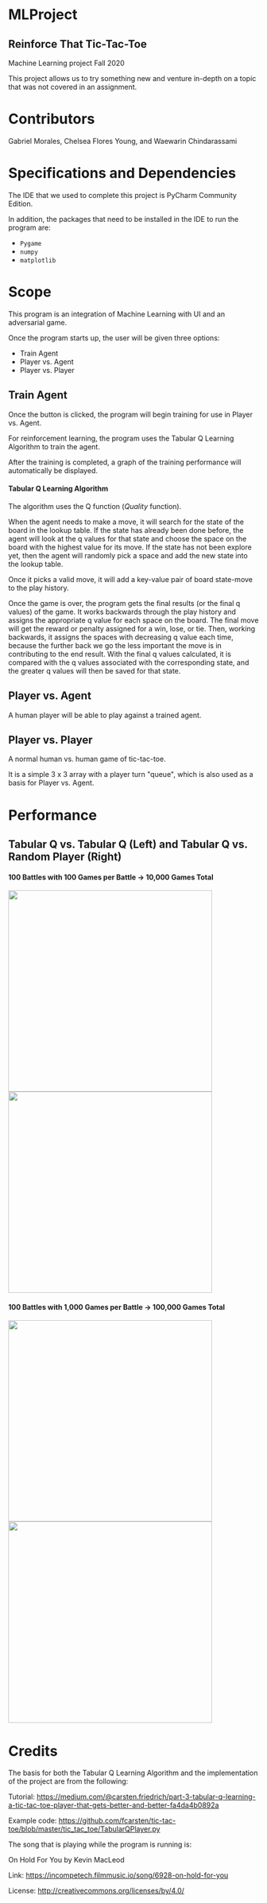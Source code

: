 # MLProject

## Reinforce That Tic-Tac-Toe
Machine Learning project Fall 2020

This project allows us to try something new and venture in-depth on a topic that was not covered in an assignment.

# Contributors
Gabriel Morales, Chelsea Flores Young, and Waewarin Chindarassami

# Specifications and Dependencies
The IDE that we used to complete this project is PyCharm Community Edition.

In addition, the packages that need to be installed in the IDE to run the program are:
* `Pygame`
* `numpy`
* `matplotlib`

# Scope
This program is an integration of Machine Learning with UI and an adversarial game. 

Once the program starts up, the user will be given three options:
* Train Agent
* Player vs. Agent
* Player vs. Player

## Train Agent
Once the button is clicked, the program will begin training for use in Player vs. Agent.

For reinforcement learning, the program uses the Tabular Q Learning Algorithm to train the agent. 

After the training is completed, a graph of the training performance will automatically be displayed.

#### Tabular Q Learning Algorithm
The algorithm uses the Q function (*Quality* function). 

When the agent needs to make a move, it will search for the state of the board in the lookup table. If the state has already been done before, the agent will look at the q values for that state and choose the space on the board with the highest value for its move. If the state has not been explore yet, then the agent will randomly pick a space and add the new state into the lookup table.

Once it picks a valid move, it will add a key-value pair of board state-move to the play history.

Once the game is over, the program gets the final results (or the final q values) of the game. It works backwards through the play history and assigns the appropriate q value for each space on the board. The final move will get the reward or penalty assigned for a win, lose, or tie. Then, working backwards, it assigns the spaces with decreasing q value each time, because the further back we go the less important the move is in contributing to the end result. With the final q values calculated, it is compared with the q values associated with the corresponding state, and the greater q values will then be saved for that state.

## Player vs. Agent
A human player will be able to play against a trained agent.

## Player vs. Player
A normal human vs. human game of tic-tac-toe.

It is a simple 3 x 3 array with a player turn "queue", which is also used as a basis for Player vs. Agent.

# Performance
## Tabular Q vs. Tabular Q (Left) and Tabular Q vs. Random Player (Right)
#### 100 Battles with 100 Games per Battle -> 10,000 Games Total
<img src="Performance/TabularTrainerVSItself10000Games.JPG" width="410" height="405"></img>
<img src="Performance/TabularTrainerVSRandomPlayer10000Games.JPG" width="410" height="405"></img>

#### 100 Battles with 1,000 Games per Battle -> 100,000 Games Total
<img src="Performance/TabularTrainerVSItself100000Games.JPG" width="410" height="405"></img>
<img src="Performance/TabularTrainerVSRandomPlayer100000Games.JPG" width="410" height="405"></img>

# Credits
The basis for both the Tabular Q Learning Algorithm and the implementation of the project are from the following:

Tutorial: https://medium.com/@carsten.friedrich/part-3-tabular-q-learning-a-tic-tac-toe-player-that-gets-better-and-better-fa4da4b0892a

Example code: https://github.com/fcarsten/tic-tac-toe/blob/master/tic_tac_toe/TabularQPlayer.py

The song that is playing while the program is running is:

On Hold For You by Kevin MacLeod

Link: https://incompetech.filmmusic.io/song/6928-on-hold-for-you

License: http://creativecommons.org/licenses/by/4.0/
